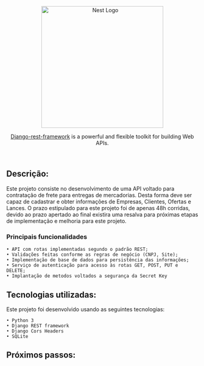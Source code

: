 

<p align="center">
  <a href="https://www.django-rest-framework.org/" target="blank"><img src="https://www.django-rest-framework.org/img/logo.png" width="320" alt="Nest Logo" /></a>
</p>

<p align="center"> <a href="https://www.django-rest-framework.org/" target="_blank">Django-rest-framework</a> is a powerful and flexible toolkit for building Web APIs.</p>
    <p align="center">
<a href="https://codecov.io/github/django-compressor/django-compressor?branch=develop" target="_blank"><img src="https://codecov.io/github/django-compressor/django-compressor/coverage.svg?branch=develop" alt="" /></a>
<a href="https://github.com/django-compressor/django-compressor/actions?query=workflow%3ACI " target="_blank"><img src="https://img.shields.io/github/workflow/status/django-compressor/django-compressor/CI?label=CI&logo=github&branch=develop " alt="" /></a>
<a href="https://github.com/imersao-alura/aluraflix/blob/master/LICENSE " target="_blank"><img src="https://img.shields.io/badge/licence-MIT-blue.svg" alt="" /></a> 
    


## Descrição:


Este projeto consiste no desenvolvimento de uma API voltado para contratação de frete para entregas de mercadorias. Desta forma deve ser capaz de cadastrar e obter informações de Empresas, Clientes, Ofertas e Lances. O prazo estipulado para este projeto foi de apenas 48h corridas, devido ao prazo apertado ao final existira uma resalva para próximas etapas de implementação e melhoria para este projeto.

   ### Principais funcionalidades


    • API com rotas implementadas segundo o padrão REST;
    • Validações feitas conforme as regras de negócio (CNPJ, Site); 
    • Implementação de base de dados para persistência das informações;    
    • Serviço de autenticação para acesso às rotas GET, POST, PUT e DELETE;
    • Implantação de metodos voltados a segurança da Secret Key
   
    
    
## Tecnologias utilizadas:

Este projeto foi desenvolvido usando as seguintes tecnologias:
    
    • Python 3
    • Django REST framework
    • Django Cors Headers
    • SQLite
  
  
## Próximos passos:    
    
  
